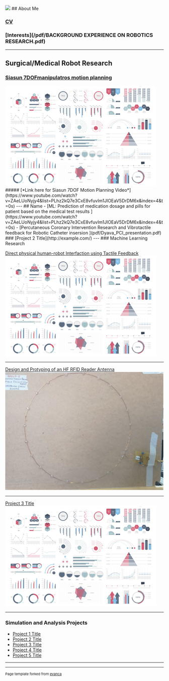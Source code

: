 <!-- ## Portfolio -->
<img src="images/DSC00072.JPG?raw=true"/>
## About Me

### [CV](/pdf/CV.pdf)
### [Interests](/pdf/BACKGROUND EXPERIENCE ON ROBOTICS RESEARCH.pdf)
---
## Surgical/Medical Robot Research
### [Siasun 7DOFmanipulatros motion planning](docs/posts.md)
<img src="images/dummy_thumbnail.jpg?raw=true"/>
#####  [*Link here for Siasun 7DOF Motion Planning Video*](https://www.youtube.com/watch?v=ZAeLUoNyjy4&list=PLhz2kQ7e3CxE8vfuvlm1JlOEaV5DrDM6x&index=4&t=0s)
---
## Name
- [ML: Prediction of medication dosage and pills for patient  based on the medical test results ](https://www.youtube.com/watch?v=ZAeLUoNyjy4&list=PLhz2kQ7e3CxE8vfuvlm1JlOEaV5DrDM6x&index=4&t=0s)
- [Percutaneous Coronary Intervention Research and Vibrotactile feedback for Robotic Catheter insersion ](pdf/Dyava_PCI_presentation.pdf)
### [Project 2 Title](http://example.com/)
---
### Machine Learning Research

[Direct physical human-robot Interfaction using Tactile Feedback](/pdf/Dyava.pdf)
<img src="images/dummy_thumbnail.jpg?raw=true"/>


---
[Design and Protyping of an HF RFID Reader Antenna](/pdf/sample_presentation.pdf)
<img src="images/RF_Antenna.png?raw=true"/>

---
[Project 3 Title](sample_page.md)
<img src="images/dummy_thumbnail.jpg?raw=true"/>

---

### Simulation and Analysis Projects

- [Project 1 Title](http://example.com/)
- [Project 2 Title](http://example.com/)
- [Project 3 Title](http://example.com/)
- [Project 4 Title](http://example.com/)
- [Project 5 Title](http://example.com/)

---




---
<p style="font-size:11px">Page template forked from <a href="https://github.com/evanca/quick-portfolio">evanca</a></p>
<!-- Remove above link if you don't want to attibute -->
